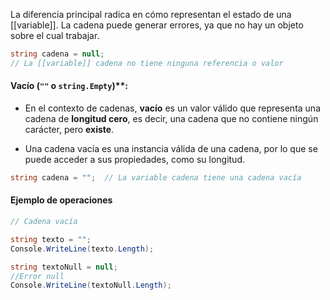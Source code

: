 La diferencia principal radica en cómo representan el estado de una [[variable]]. La cadena puede generar errores, ya que no hay un objeto sobre el cual trabajar.


```c#
string cadena = null;  
// La [[variable]] cadena no tiene ninguna referencia o valor

```


#### Vacío (`""` o `string.Empty`)**:

- En el contexto de cadenas, **vacío** es un valor válido que representa una cadena de **longitud cero**, es decir, una cadena que no contiene ningún carácter, pero **existe**.

- Una cadena vacía es una instancia válida de una cadena, por lo que se puede acceder a sus propiedades, como su longitud.
```c#
string cadena = "";  // La variable cadena tiene una cadena vacía

```

#### Ejemplo de operaciones

```c#
// Cadena vacía

string texto = "";
Console.WriteLine(texto.Length);  

string textoNull = null;
//Error null
Console.WriteLine(textoNull.Length); 
```